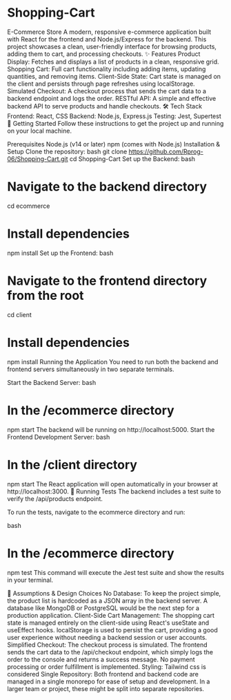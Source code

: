 # Shopping-Cart
E-Commerce Store A modern, responsive e-commerce application built with React for the frontend and Node.js/Express for the backend. This project showcases a clean, user-friendly interface for browsing products, adding them to cart, and processing checkouts.
✨ Features
Product Display: Fetches and displays a list of products in a clean, responsive grid.
Shopping Cart: Full cart functionality including adding items, updating quantities, and removing items.
Client-Side State: Cart state is managed on the client and persists through page refreshes using localStorage.
Simulated Checkout: A checkout process that sends the cart data to a backend endpoint and logs the order.
RESTful API: A simple and effective backend API to serve products and handle checkouts.
🛠 Tech Stack
Frontend: React, CSS
Backend: Node.js, Express.js
Testing: Jest, Supertest
🚀 Getting Started
Follow these instructions to get the project up and running on your local machine.

Prerequisites
Node.js (v14 or later)
npm (comes with Node.js)
Installation & Setup
Clone the repository:
bash
git clone https://github.com/Rprog-06/Shopping-Cart.git
cd Shopping-Cart
Set up the Backend:
bash
# Navigate to the backend directory
cd ecommerce

# Install dependencies
npm install
Set up the Frontend:
bash
# Navigate to the frontend directory from the root
cd client

# Install dependencies
npm install
Running the Application
You need to run both the backend and frontend servers simultaneously in two separate terminals.

Start the Backend Server:
bash
# In the /ecommerce directory
npm start
The backend will be running on http://localhost:5000.
Start the Frontend Development Server:
bash
# In the /client directory
npm start
The React application will open automatically in your browser at http://localhost:3000.
🧪 Running Tests
The backend includes a test suite to verify the /api/products endpoint.

To run the tests, navigate to the ecommerce directory and run:

bash
# In the /ecommerce directory
npm test
This command will execute the Jest test suite and show the results in your terminal.

📝 Assumptions & Design Choices
No Database: To keep the project simple, the product list is hardcoded as a JSON array in the backend server. A database like MongoDB or PostgreSQL would be the next step for a production application.
Client-Side Cart Management: The shopping cart state is managed entirely on the client-side using React's useState and useEffect hooks. localStorage is used to persist the cart, providing a good user experience without needing a backend session or user accounts.
Simplified Checkout: The checkout process is simulated. The frontend sends the cart data to the /api/checkout endpoint, which simply logs the order to the console and returns a success message. No payment processing or order fulfillment is implemented.
Styling: Tailwind css is considered
Single Repository: Both frontend and backend code are managed in a single monorepo for ease of setup and development. In a larger team or project, these might be split into separate repositories.
